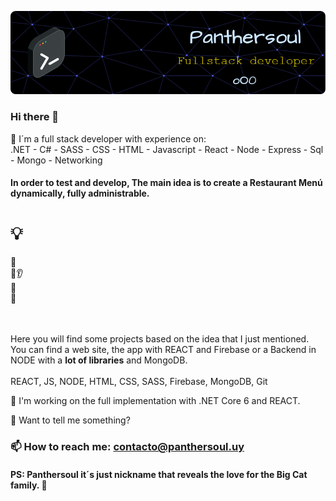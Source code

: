 ![Header](./img/github-header-image.png)
<!--
**Panthersoul/Panthersoul** is a ✨ _special_ ✨ repository because its `README.md` (this file) appears on your GitHub profile.

Here are some ideas to get you started:

- 🔭 I’m currently working on a few personal projects.
- 🌱 Always learning 
- 👯 I’m looking to collaborate on ...
- 🤔 I’m looking for help with ...
- 💬 Ask me about what you need.
- 📫 How to reach me: ...
- 😄 Pronouns: ...
- ⚡ Fun fact: ...
-->

### Hi there 👋
🔭 I´m a full stack developer with experience on:  <br />
 .NET - C# - SASS - CSS - HTML - Javascript - React - Node - Express - Sql - Mongo - Networking <br/> 

 
 #### In order to test and develop, The main idea is to create a Restaurant Menú dynamically, fully administrable. <br />

  # 💡 
🎩<br />
👀👂<br />
👃<br />
👅<br />
<br />
<br />

Here you will find some projects based on the idea that I just mentioned. <br />
You can find a web site, the app with REACT and Firebase or a Backend in NODE with a **__lot of libraries__** and MongoDB.<br />
<br />
REACT, JS, NODE, HTML, CSS, SASS, Firebase, MongoDB, Git <br />


🌱 I'm working on the full implementation with .NET Core 6 and REACT.
 
💬 Want to tell me something?

### 📫 How to reach me: contacto@panthersoul.uy

#### PS: Panthersoul it´s just nickname that reveals the love for the Big Cat family. 🐆




